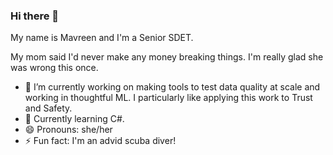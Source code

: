### Hi there 👋

My name is Mavreen and I'm a Senior SDET. 

My mom said I'd never make any money breaking things. I'm really glad she was wrong this once.

- 🔭 I’m currently working on making tools to test data quality at scale and working in thoughtful ML. I particularly like applying this work to Trust and Safety.
- 🌱 Currently learning C#.
- 😄 Pronouns: she/her
- ⚡ Fun fact: I'm an advid scuba diver!
